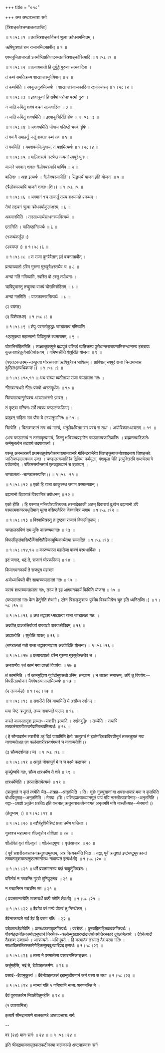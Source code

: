 +++
title = "०५८"

+++
अथ अष्टपञ्चाशः सर्गः  

\[त्रिशङ्कोश्चण्डालत्वप्राप्तिः\]  

 ॥ १।५८।१ ॥ ततस्त्रिशङ्कोर्वचनं श्रुत्वा क्रोधसमन्वितम् ।  

ऋषिपुत्रशतं राम राजानमिदमब्रवीत्  ॥  १  ॥   

एवमनुचिताचारतो ऽनर्थाप्तिप्रतिपादनम्ततस्त्रिशङ्कोरित्यादि ॥ १।५८।१ ॥   

 ॥ १।५८।२ ॥ प्रत्याख्यातो हि दुर्बुद्धे गुरुणा सत्यवादिना ।  

तं कथं समतिक्रम्य शाखान्तरमुपेयिवान्  ॥  २  ॥   

तं कथमिति । स्वकुलगुरुमित्यर्थः । शाखान्तरंयाजकादिना रक्षकान्तरम् ॥ १।५८।२ ॥   

 ॥ १।५८।३ ॥ इक्ष्वाकूणां हि सर्वेषां परोधाः परमो गुरुः ।  

न चातिक्रमितुं शक्यं वचनं सत्यवादिनः  ॥  ३  ॥   

न चातिक्रमितुं शक्यमिति । इक्ष्वाकुभिरिति शेषः ॥ १।५८।३ ॥   

 ॥ १।५८।४ ॥ अशक्यमिति चोवाच वसिष्ठो भगवानृषिः ।  

तं वयं वै समाहर्तुं क्रतुं शक्ताः कथं तव  ॥  ४  ॥   

तं वयमिति । यमशक्यमित्युवाच, तं यज्ञमित्यर्थः ॥ १।५८।४ ॥   

 ॥ १।५८।५ ॥ बालिशस्त्वं नरश्रेष्ठ गम्यतां स्वपुरं पुनः ।  

याजने भगवान् शक्तः त्रैलोक्यस्यापि पार्थिव  ॥  ५  ॥   

बालिशः । अज्ञ इत्यर्थः । त्रैलोक्यस्यापीति । सिद्ध्यर्थे याजन इति योजना  ॥  ५  ॥   

(त्रैलोक्यस्यापि याजने शक्तः।शि।) ॥ १।५८।५ ॥   

 ॥ १।५८।६ ॥ अवमानं १च तत्कर्तुं तस्य शक्ष्यामहे २कथम् ।  

तेषां तद्वचनं श्रुत्वा क्रोधपर्याकुलाक्षरम्  ॥  ६  ॥   

अवमानमिति । तदसाध्यार्थसाधनरूपमित्यर्थः  ॥   

एतानिति । वासिष्ठानित्यर्थः  ॥  ६  ॥   

(१कथंकर्तुंङ।)  

(२वयम्ङ।) ॥ १।५८।६ ॥   

 ॥ १।५८।८ ॥ स राजा पुनरेवैतान् इदं वचनमब्रवीत् ।  

प्रत्याख्यातो ऽस्मि गुरुणा गुरुपुत्रै३स्तथैव च  ॥  ८  ॥   

अन्यां गतिं गमिष्यामि, स्वस्ति वो ऽस्तु तपोधनाः ।  

ऋषिपुत्रास्तु तच्छ्रुत्वा वाक्यं घोराभिसंहितम्  ॥  ८  ॥   

अन्यां गतमिति । याजकान्तरमित्यर्थः  ॥  ८  ॥   

(२ वयम्ङ)  

(३ विशेषतःङ) ॥ १।५८।८ ॥   

 ॥ १।५८।९ ॥ शेपुः परमसंक्रुद्धाः चण्डालत्वं गमिष्यसि ।  

१एवमुक्त्वा महात्मानो विविशुस्ते स्वमाश्रमम्  ॥  ९  ॥   

घोराभिसंहितमिति । साक्षात्कुलगुरुं ब्रह्मपुत्रं वसिष्ठं व्यतिक्रम्य पुरोधान्तराश्रयणाभिसन्धानस्य इच्छायाः कुलनाशहेतुत्वेनातिघोरत्वम् । गमिष्यसीति शेपुरिति योजना  ॥  ९  ॥   

(१एतदनन्तरम्--तच्छ्रुत्वा घोरसंकाशं ऋषिपुत्रैश्च भाषितम् । प्राविशत् स्वपुरं राजा चिन्तयामास दुःखितःइत्यधिकम्ङ।) ॥ १।५८।९ ॥   

 ॥ १।५८।१०,११ ॥ अथ रात्र्यां व्यतीतायां राजा चण्डालतां गतः ।  

नीलवस्त्रधरो नीलः परुषो ध्वस्तमूर्धजः  ॥  १०  ॥   

चित्यमाल्यानुलेपश्च आयसाभरणो ऽभवत् ।  

तं दृष्ट्वा मन्त्रिणः सर्वे त्यज्य चण्डालरूपिणम् ।  

प्राद्रवन् सहिता राम पौरा ये ऽस्यानुगामिनः  ॥  ११  ॥   

चित्येति । चिताश्मशानं तत्र भवं माल्यं, अनुलेपःचिताभस्म यस्य स तथा । अयोविकारःआयसम्  ॥  ११  ॥   

(अत्र चण्डालत्वं न तत्सादृश्यमात्रं, किन्तु क्षत्रियत्वप्रहाणेन चण्डालत्वजातिप्राप्तिः । ब्राह्मणत्वादिजातेः कर्ममूलत्वेन तदपाये तदपायात्गो ।  

परन्तु अनन्तरसर्गे प्रथमचतुर्थश्लोकव्याख्यानावसरे गोविन्दराजैरेव त्रिशङ्कुयाजनोपपादनाय त्रिशङ्कोः जातिचण्डालत्वभाव उक्त । चण्डालत्वजातिरेव द्विविधा कर्ममूला, वंशमूला चेति इत्युक्तिरपि शब्दभेदमात्रे पर्यवस्येत् । षष्टिमसर्गान्तगतं एतव्द्याख्यानं च द्रष्टव्यम् ।  

चण्डालतां--चाण्डालरूपम्शि।) ॥ १।५८।११ ॥   

 ॥ १।५८।१२ ॥ एको हि राजा काकुत्स्थ जगाम परमात्मवान् ।  

दह्यमानो दिवारात्रं विश्वामित्रं तपोधनम्  ॥  १२  ॥   

एको हीति । हि यस्मात् मन्त्रिपौरपरित्यक्तः तस्मादेकाकी अटन् दिवारात्रं दुःखेन दह्यमानो ऽपि परमात्मवान्परमधृतिमान् भूत्वा वसिष्ठवैरिणं विश्वामित्रं जगाम ॥ १।५८।१२ ॥   

 ॥ १।५८।१३ ॥ विश्वामित्रस्तु तं दृष्ट्वा राजानं विफलीकृतम् ।  

चण्डालरूपिणं राम मुनिः कारुण्यमागतः  ॥  १३  ॥   

विफलीकृतंवासिष्ठैर्विनाशितैहिकामुष्मिकार्थतया सम्पादितं ॥ १।५८।१३ ॥   

 ॥ १।५८।१४,१५ ॥ कारुण्यात्स महातेजा वाक्यं परमधार्मिकः ।  

इदं जगाद, भद्रं ते, राजानं घोररूपिणम्  ॥  १४  ॥   

किमागमनकार्यं ते राजपुत्र महाबल  

अयोध्याधिपते वीर शापाच्चण्डालतां गतः  ॥  १५  ॥   

यस्त्वं शापाच्चण्डालतां गतः, तस्य ते इह आगमनकार्यं किमिति योजना  ॥  १५  ॥   

(चण्डालतां गतः केन हेतुनेति शेषःगो। एतेन त्रिशङ्कुशापः पूर्वमेव विश्वामित्रेण श्रुत इति ध्वनितम्शि।) ॥ १।५८।१५ ॥   

 ॥ १।५८।१६ ॥ अथ तद्वाक्य१माज्ञात्वा राजा चण्डालतां गतः ।  

अब्रवीत् प्राञ्जलिर्वाक्यं वाक्यज्ञो वाक्यकोविदम्  ॥  १६  ॥   

आज्ञात्वेति । श्रुत्वेति यावत्  ॥  १६  ॥   

(चण्डालतां गतो राजा तद्वाक्यमाज्ञाय अब्रवीदिति योजना) ॥ १।५८।१६ ॥   

 ॥ १।५८।१७ ॥ प्रत्याख्यातो ऽस्मि गुरुणा गुरुपुत्रैस्तथैव च ।  

अनवाप्यैव २तं कामं मया प्राप्तो विपर्ययः  ॥  १७  ॥   

तं काममिति । यं काममुद्दिश्य गुर्वादीनुपसन्नो ऽस्मि, तमप्राप्य । न तावता समाप्तम्, अपि तु विपर्ययः--विपरीतप्रयोजनं चैवंवेषरूपं प्राप्तमित्यर्थः  ॥  १७  ॥   

(२ तत्कर्मङ) ॥ १।५८।१७ ॥   

 ॥ १।५८।१८ ॥ सशरीरो दिवं यायामिति मे ३सौम्य दर्शनम् ।  

मया चेष्टं क्रतुशतं, तच्च नावाप्यते फलम्  ॥  १८  ॥   

कस्ते कामस्तादृश इत्यतः--सशरीर इत्यादि । दर्शनंबुद्धिः । तच्चेति । तथापि तत्फलंसशरीरस्वर्गप्राप्तिरूपमित्यर्थः  ॥  १८  ॥   

( हे सौम्यदर्शन सशरीरो ऽहं दिवं यायामिति हेतोः क्रतुशतं मे इष्टंमदिच्छाविषयीभूतं तत्क्रतुशतं मया नावाप्यतेअत एव फलंसशरीरस्वर्गगमनं च नावाप्यतेशि।)  

(३ सौम्यदर्शनङ।ज) ॥ १।५८।१८ ॥   

 ॥ १।५८।१९ ॥ अनृतं नोक्तपूर्वं मे न च वक्ष्ये कदाचन ।  

कृच्छ्रेष्वपि गतः, सौम्य क्षत्रधर्मेण ते शपे  ॥  १९  ॥   

क्षत्रधर्मेणेति । तत्साक्षितयेत्यर्थः  ॥  १९  ॥   

(क्रतुशतं न कृतं त्वयेति चेत्--तत्राह--अनृतमिति । ति। गुरोः गुरुपुत्राणां वा अपराधान्तरं मया न कृतमिति बोधयितुमाह--अनृतमिति । मेमया ।शि। वसिष्ठप्रत्याख्यानमूलं पापं मयि नास्तीत्याशयेनाह--अनृतमिति । यद्वा--ऽयज्ञो ऽनृतेन क्षरतिऽ इति वचनात् क्रतुनाशकत्वेनावगतं अनृतमपि मयि नास्तीत्याह--मेमयागो।)  

(तेतुभ्यम् ।) ॥ १।५८।१९ ॥   

 ॥ १।५८।२० ॥ यज्ञैर्बहुविधैरिष्टं प्रजा धर्मेण पालिताः ।  

गुरवश्च महात्मानः शीलवृत्तेन तोषिताः  ॥  २०  ॥   

शीलोपेतं वृत्तं शीलवृत्तं । शीलंसद्गुणः । वृत्तंआचारः  ॥  २०  ॥   

( पूर्वं सशरीरत्वसाधनक्रतुशतमुक्तम्, अत्र नित्यकर्मेति भिदा । यद्वा, पूर्वं क्रतुशतं इष्टंयष्टुमुपक्रान्तं तच्चतादृशक्रत्वनुष्ठानमनोरथः नावाप्यत इत्यर्थःगो) ॥ १।५८।२० ॥   

 ॥ १।५८।२१ ॥ धर्मे प्रयतमानस्य यज्ञं चाहुर्तुमिच्छतः ।  

परितोषं न गच्छन्ति गुरवो मुनिपुङ्गव  ॥  २१  ॥   

न गच्छन्तिन गच्छन्ति स्म  ॥  २१  ॥   

( प्रयतमानस्येति सप्तम्यर्थे षष्ठी ममेति शेषःगो) ॥ १।५८।२१ ॥   

 ॥ १।५८।२२ ॥ दैवमेव परं मन्ये पौरुषं तु निरर्थकम् ।  

दैवेनाक्रम्यते सर्वं दैवं हि परमा गतिः  ॥  २२  ॥   

यदेवमतःदैवमेवेति । प्रारब्धफलादृष्टमित्यर्थः । परंश्रेष्ठं । पुरुषहिताहितप्रापकमित्यर्थः । पौरुषंइदानींतनधर्माद्यनुष्ठानं निरर्थकं--फलोन्मुखप्रारब्दोद्यदर्थानर्थतिरस्कारे दुर्बलमित्यर्थः । दैवेनेत्यादौ दैवशब्द उक्तार्थः । आक्रम्यते--अभिभूयते । हि यस्मादेवं तस्मात् दैवं परमा गतिः । साक्षादितरतिरस्कारेणैहिकसुखदुःखादिप्रद इत्यर्थः ॥ १।५८।२२ ॥   

 ॥ १।५८।२३ ॥ तस्य मे परमार्तस्य प्रसादमभिकाङ्क्षतः ।  

कर्तुमर्हसि, भद्रं ते, दैवोपहतकर्मणः  ॥  २३  ॥   

प्रसादं--दैवानुकूल्यं । दैवेनोपहतफलं इहानुष्ठीयमानं कर्म यस्य स तथा ॥ १।५८।२३ ॥   

 ॥ १।५८।२४ ॥ नान्यां गतिं १ गमिष्यामि नान्यः शरणमस्ति मे ।  

दैवं पुरुषकारेम निवर्तयितुमर्हसि  ॥  २४  ॥   

(१ प्रपश्यामिङ)  

इत्यार्षे श्रीमद्रामायणे बालकाण्डे अष्टपञ्चाशः सर्गः  

--  

वर (२४) मानः सर्गः  ॥  २४  ॥  ॥ १।५८।२४ ॥   

इति श्रीमद्रामायणामृतकतकटीकायां बालकाण्डे अष्टपाञ्चाशः सर्गः  

  

